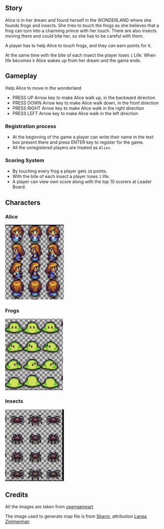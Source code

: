 ## Story 

Alice is in her dream and found herself in the WONDERLAND where she founds frogs and insects.
She tries to touch the frogs as she believes that a frog can turn into a charming prince with her touch.
There are also insects moving there and could bite her, so she has to be careful with them.

A player has to help Alice to touch frogs, and they can earn points for it. 

At the same time with the bite of each insect the player loses `1` Life. When life becomes `0` Alice wakes up from 
her dream and the game ends.

## Gameplay

Help Alice to move in the wonderland

- PRESS UP Arrow key to make Alice walk up, in the backward direction
- PRESS DOWN Arrow key to make Alice walk down, in the front direction
- PRESS RIGHT Arrow key to make Alice walk in the right direction
- PRESS LEFT Arrow key to make Alice walk in the left direction

### Registration process

- At the beginning of the game a player can write their name in the text box present there and press ENTER key to
register for the game.
- All the unregistered players are treated as `Alien`.

### Scoring System

- By touching every frog a player gets `10` points.
- With the bite of each insect a player loses `1` life.
- A player can view own score along with the top 10 scorers at Leader Board.

## Characters

### Alice

![screenshot](./src/assets/screenshots/Alice.png)

### Frogs

![screenshot](./src/assets/screenshots/Frogs.png)

### Insects

![screenshot](./src/assets/screenshots/Insect.png)

## Credits

All the images are taken from [opengameart](https://opengameart.org/)

The image used to generate map file is from [Sharm](https://opengameart.org/content/tiny-16-basic), attribution  [Lanea Zimmerman](https://opengameart.org/content/tiny-16-basic)

